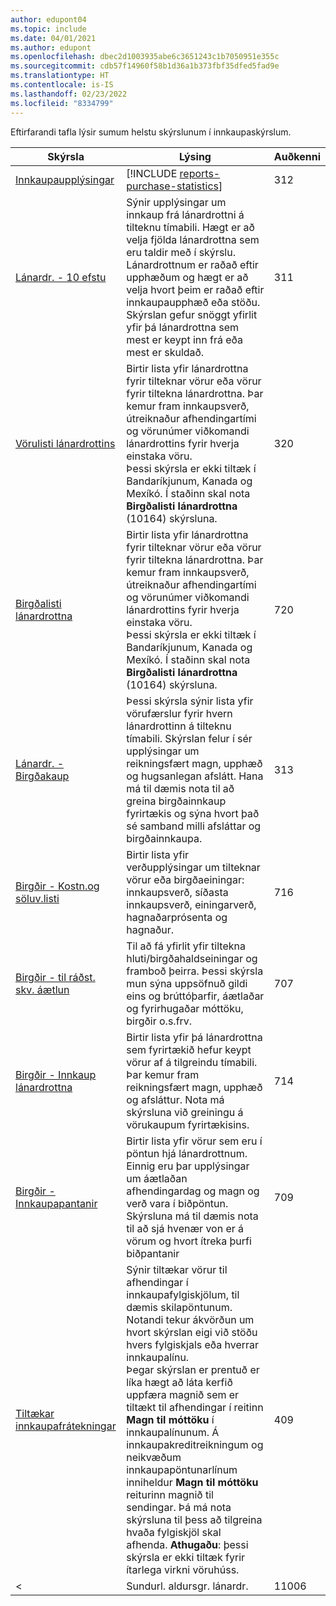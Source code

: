 ```yaml
---
author: edupont04
ms.topic: include
ms.date: 04/01/2021
ms.author: edupont
ms.openlocfilehash: dbec2d1003935abe6c3651243c1b7050951e355c
ms.sourcegitcommit: cdb57f14960f58b1d36a1b373fbf35dfed5fad9e
ms.translationtype: HT
ms.contentlocale: is-IS
ms.lasthandoff: 02/23/2022
ms.locfileid: "8334799"
---
```

Eftirfarandi tafla lýsir sumum helstu skýrslunum í innkaupaskýrslum.



| Skýrsla | Lýsing | Auðkenni | 
|---------|---------|---------|
|[Innkaupaupplýsingar](https://businesscentral.dynamics.com?report=312)|[!INCLUDE [reports-purchase-statistics](reports-purchase-statistics.md)]|312|
|[Lánardr. - 10 efstu](https://businesscentral.dynamics.com?report=311)|Sýnir upplýsingar um innkaup frá lánardrottni á tilteknu tímabili. Hægt er að velja fjölda lánardrottna sem eru taldir með í skýrslu.<br>Lánardrottnum er raðað eftir upphæðum og hægt er að velja hvort þeim er raðað eftir innkaupaupphæð eða stöðu. Skýrslan gefur snöggt yfirlit yfir þá lánardrottna sem mest er keypt inn frá eða mest er skuldað.|311|
|[Vörulisti lánardrottins](https://businesscentral.dynamics.com?report=320)|Birtir lista yfir lánardrottna fyrir tilteknar vörur eða vörur fyrir tiltekna lánardrottna. Þar kemur fram innkaupsverð, útreiknaður afhendingartími og vörunúmer viðkomandi lánardrottins fyrir hverja einstaka vöru.<br>Þessi skýrsla er ekki tiltæk í Bandaríkjunum, Kanada og Mexíkó. Í staðinn skal nota **Birgðalisti lánardrottna** (10164) skýrsluna.|320|
|[Birgðalisti lánardrottna](https://businesscentral.dynamics.com?report=720)|Birtir lista yfir lánardrottna fyrir tilteknar vörur eða vörur fyrir tiltekna lánardrottna. Þar kemur fram innkaupsverð, útreiknaður afhendingartími og vörunúmer viðkomandi lánardrottins fyrir hverja einstaka vöru.<br>Þessi skýrsla er ekki tiltæk í Bandaríkjunum, Kanada og Mexíkó. Í staðinn skal nota **Birgðalisti lánardrottna** (10164) skýrsluna.|720|
|[Lánardr. - Birgðakaup](https://businesscentral.dynamics.com?report=313)|Þessi skýrsla sýnir lista yfir vörufærslur fyrir hvern lánardrottinn á tilteknu tímabili. Skýrslan felur í sér upplýsingar um reikningsfært magn, upphæð og hugsanlegan afslátt. Hana má til dæmis nota til að greina birgðainnkaup fyrirtækis og sýna hvort það sé samband milli afsláttar og birgðainnkaupa.|313|
|[Birgðir - Kostn.og söluv.listi](https://businesscentral.dynamics.com?report=716)|Birtir lista yfir verðupplýsingar um tilteknar vörur eða birgðaeiningar: innkaupsverð, síðasta innkaupsverð, einingarverð, hagnaðarprósenta og hagnaður.|716|
|[Birgðir - til ráðst. skv. áætlun](https://businesscentral.dynamics.com?report=707)|Til að fá yfirlit yfir tiltekna hluti/birgðahaldseiningar og framboð þeirra. Þessi skýrsla mun sýna uppsöfnuð gildi eins og brúttóþarfir, áætlaðar og fyrirhugaðar móttöku, birgðir o.s.frv. |707|
|[Birgðir - Innkaup lánardrottna](https://businesscentral.dynamics.com?report=714)|Birtir lista yfir þá lánardrottna sem fyrirtækið hefur keypt vörur af á tilgreindu tímabili. Þar kemur fram reikningsfært magn, upphæð og afsláttur. Nota má skýrsluna við greiningu á vörukaupum fyrirtækisins.|714|
|[Birgðir - Innkaupapantanir](https://businesscentral.dynamics.com?report=709)|Birtir lista yfir vörur sem eru í pöntun hjá lánardrottnum. Einnig eru þar upplýsingar um áætlaðan afhendingardag og magn og verð vara í biðpöntun. Skýrsluna má til dæmis nota til að sjá hvenær von er á vörum og hvort ítreka þurfi biðpantanir|709|
|[Tiltækar innkaupafrátekningar](https://businesscentral.dynamics.com?report=409)|Sýnir tiltækar vörur til afhendingar í innkaupafylgiskjölum, til dæmis skilapöntunum. Notandi tekur ákvörðun um hvort skýrslan eigi við stöðu hvers fylgiskjals eða hverrar innkaupalínu. <br>Þegar skýrslan er prentuð er líka hægt að láta kerfið uppfæra magnið sem er tiltækt til afhendingar í reitinn **Magn til móttöku** í innkaupalínunum. Á innkaupakreditreikningum og neikvæðum innkaupapöntunarlínum inniheldur **Magn til móttöku** reiturinn magnið til sendingar. Þá má nota skýrsluna til þess að tilgreina hvaða fylgiskjöl skal afhenda. **Athugaðu**: þessi skýrsla er ekki tiltæk fyrir ítarlega virkni vöruhúss.|409|
<|[](https://businesscentral.dynamics.com?report=)Sundurl. aldursgr. lánardr.|11006| Sértækt fyrir DACH: Skýrsla sem hægt er að nota af teymisstjóra innkaupadeildarinnar og bókhaldsins. Hér færðu yfirlit yfir ógreidda reikninga lánardrottna, þar á meðal gjalddaga, gjaldmiðla og upphæðir. Grunnurinn eru opnar lánardrottnafærslur.| -->

